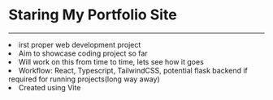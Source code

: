 <h1>Staring My Portfolio Site</h1>
<hr></hr>
<li>irst proper web development project</li>
<li>Aim to showcase coding project so far</li>
<li>Will work on this from time to time, lets see how it goes </li>
<li>Workflow: React, Typescript, TailwindCSS, potential flask backend if required for running projects(long way away)</li>
<li>Created using Vite</li>
